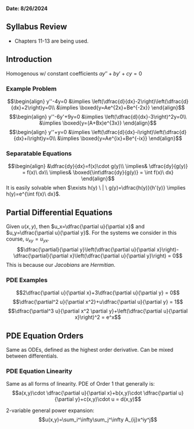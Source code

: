 **Date: 8/26/2024**

## Syllabus Review
 - Chapters 11-13 are being used.

## Introduction
Homogenous w/ constant coefficients
$ay''+by'+cy=0$


### Example Problem
$$\begin{align}
y''-4y=0 &\implies \left(\dfrac{d}{dx}-2\right)\left(\dfrac{d}{dx}+2\right)y=0\\
&\implies \boxed{y=Ae^{2x}+Be^{-2x}}
\end{align}$$
$$\begin{align}
y''-6y'+9y=0 &\implies \left(\dfrac{d}{dx}-3\right)^2y=0\\
&\implies \boxed{y=(A+Bx)e^{3x}}
\end{align}$$
$$\begin{align}
y''+y=0 &\implies \left(\dfrac{d}{dx}-i\right)\left(\dfrac{d}{dx}+i\right)y=0\\
&\implies \boxed{y=Ae^{ix}+Be^{-ix}}
\end{align}$$

### Separatable Equations
$$\begin{align}
&\dfrac{dy}{dx}=f(x)\cdot g(y)\\
\implies& \dfrac{dy}{g(y)} = f(x)\ dx\\
\implies& \boxed{\int\dfrac{dy}{g(y)} = \int f(x)\ dx}
\end{align}$$
It is easily solvable when $\exists h(y) \ | \ g(y)=\dfrac{h(y)}{h'(y)} \implies h(y)=e^{\int f(x)\ dx}$.



## Partial Differential Equations
Given $u(x,y)$, then $u_x=\dfrac{\partial u}{\partial x}$ and $u_y=\dfrac{\partial u}{\partial y}$.
For the systems we consider in this course, $u_{xy}=u_{yx}$.
$$\dfrac{\partial}{\partial y}\left(\dfrac{\partial u}{\partial x}\right)-\dfrac{\partial}{\partial x}\left(\dfrac{\partial u}{\partial y}\right) = 0$$
This is because our *Jacobians* are *Hermitian*.



### PDE Examples
$$2\dfrac{\partial u}{\partial x}+3\dfrac{\partial u}{\partial y} = 0$$
$$\dfrac{\partial^2 u}{\partial x^2}+u\dfrac{\partial u}{\partial y} = 1$$
$$\dfrac{\partial^3 u}{\partial x^2 \partial y}+\left(\dfrac{\partial u}{\partial x}\right)^2 = e^x$$

## PDE Equation Orders
Same as ODEs, defined as the highest order derivative.
Can be mixed between differentials.

### PDE Equation Linearity
Same as all forms of linearity.
PDE of Order 1 that generally is:
$$a(x,y)\cdot \dfrac{\partial u}{\partial x}+b(x,y)\cdot \dfrac{\partial u}{\partial y}+c(x,y)\cdot u = d(x,y)$$












2-variable general power expansion:
$$u(x,y)=\sum_i^\infty\sum_j^\infty A_{ij}x^iy^j$$

